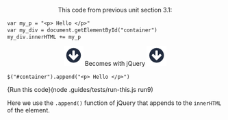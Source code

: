 <p style="text-align:center;">This code from previous unit section 3.1: </p>

```
var my_p = "<p> Hello </p>"
var my_div = document.getElementById("container")
my_div.innerHTML += my_p
```

<p style="text-align:center;"> <img src=".guides/img/arrow_down.png" class="arrow_down" /> Becomes with jQuery <img src=".guides/img/arrow_down.png" class="arrow_down" /> </p>

```
$("#container").append("<p> Hello </p>")
```
{Run this code}(node .guides/tests/run-this.js run9)

Here we use the `.append()` function of jQuery that appends to the `innerHTML` of the element.
